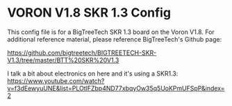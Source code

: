 # VORON V1.8 SKR 1.3 Config

This config file is for a BigTreeTech SKR 1.3 board on the Voron V1.8. For additional reference material, please reference BigTreeTech's Github page:

https://github.com/bigtreetech/BIGTREETECH-SKR-V1.3/tree/master/BTT%20SKR%20V1.3

I talk a bit about electronics on here and it's using a SKR1.3: https://www.youtube.com/watch?v=f3dEewyuUNE&list=PLOtlFZbp4ND77xbqyOw35q5UoKPmUFSpP&index=2
